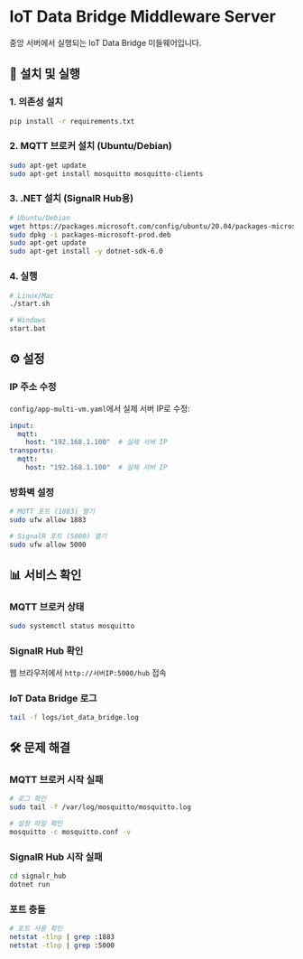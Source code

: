 # IoT Data Bridge Middleware Server

중앙 서버에서 실행되는 IoT Data Bridge 미들웨어입니다.

## 🚀 설치 및 실행

### **1. 의존성 설치**
```bash
pip install -r requirements.txt
```

### **2. MQTT 브로커 설치 (Ubuntu/Debian)**
```bash
sudo apt-get update
sudo apt-get install mosquitto mosquitto-clients
```

### **3. .NET 설치 (SignalR Hub용)**
```bash
# Ubuntu/Debian
wget https://packages.microsoft.com/config/ubuntu/20.04/packages-microsoft-prod.deb -O packages-microsoft-prod.deb
sudo dpkg -i packages-microsoft-prod.deb
sudo apt-get update
sudo apt-get install -y dotnet-sdk-6.0
```

### **4. 실행**
```bash
# Linux/Mac
./start.sh

# Windows
start.bat
```

## ⚙️ 설정

### **IP 주소 수정**
`config/app-multi-vm.yaml`에서 실제 서버 IP로 수정:
```yaml
input:
  mqtt:
    host: "192.168.1.100"  # 실제 서버 IP
transports:
  mqtt:
    host: "192.168.1.100"  # 실제 서버 IP
```

### **방화벽 설정**
```bash
# MQTT 포트 (1883) 열기
sudo ufw allow 1883

# SignalR 포트 (5000) 열기
sudo ufw allow 5000
```

## 📊 서비스 확인

### **MQTT 브로커 상태**
```bash
sudo systemctl status mosquitto
```

### **SignalR Hub 확인**
웹 브라우저에서 `http://서버IP:5000/hub` 접속

### **IoT Data Bridge 로그**
```bash
tail -f logs/iot_data_bridge.log
```

## 🛠️ 문제 해결

### **MQTT 브로커 시작 실패**
```bash
# 로그 확인
sudo tail -f /var/log/mosquitto/mosquitto.log

# 설정 파일 확인
mosquitto -c mosquitto.conf -v
```

### **SignalR Hub 시작 실패**
```bash
cd signalr_hub
dotnet run
```

### **포트 충돌**
```bash
# 포트 사용 확인
netstat -tlnp | grep :1883
netstat -tlnp | grep :5000
```
